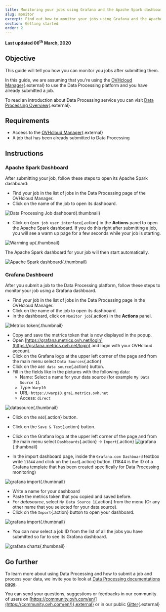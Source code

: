 ```yaml
---
title: Monitoring your jobs using Grafana and the Apache Spark dashboard 
slug: monitor
excerpt: Find out how to monitor your jobs using Grafana and the Apache Spark dashboard
section: Getting started
order: 2
---
```


**Last updated 06<sup>th</sup> March, 2020**

## Objective

This guide will tell you how you can monitor you jobs after submitting them. 

In this guide, we are assuming that you're using the [OVHcloud Manager](https://ca.ovh.com/auth/?action=gotomanager&from=https://www.ovh.com.au/&ovhSubsidiary=au){.external} to use the Data Processing platform and you have already submitted a job. 

To read an introduction about Data Processing service you can visit [Data Processing Overview](../overview){.external}.

## Requirements 

- Access to the [OVHcloud Manager](https://ca.ovh.com/auth/?action=gotomanager&from=https://www.ovh.com.au/&ovhSubsidiary=au){.external}
- A job that has been already submitted to Data Processing

## Instructions

### Apache Spark Dashboard 

After submitting your job, follow these steps to open its Apache Spark dashboard: 

- Find your job in the list of jobs in the Data Processing page of the OVHcloud Manager.
- Click on the name of the job to open its dashboard. 

![Data Processing Job dashboard](images/jobuserinterface.png){.thumbnail}

- Click on  `Open job user interface`{.action} in the **Actions** panel to open the Apache Spark dashboard. If you do this right after submitting a job, you will see a warm up page for a few seconds while your job is starting. 

![Warming up](images/warmup.png){.thumbnail}

The Apache Spark dashboard for your job will then start automatically. 

![Apache Spark dashboard](images/sparkdashboard.png){.thumbnail}

### Grafana Dashboard

After you submit a job to the Data Processing platform, follow these steps to monitor your job using a Grafana dashboard. 

- Find your job in the list of jobs in the Data Processing page in the OVHcloud Manager.
- Click on the name of the job to open its dashboard. 
- In the dashboard, click on `Monitor job`{.action} in the **Actions** panel. 

![Metrics token](images/token.png){.thumbnail}

- Copy and save the metrics token that is now displayed in the popup. 
- Open [https://grafana.metrics.ovh.net/login](https://grafana.metrics.ovh.net/login) and login with your OVHcloud account. 
- Click on the Grafana logo at the upper left corner of the page and from the main menu select `Data Sources`{.action}
- Click on the `Add data source`{.action} button. 
- Fill in the fields like in the pictures with the following data: 
  - Name: Select a name for your data source (for example `My Data Source 1`). 
  - Type: `Warp10`
  - URL: `https://warp10.gra1.metrics.ovh.net`
  - Access: `direct`

![datasource](images/datasource.png){.thumbnail}

- Click on the `Add`{.action} button. 
- Click on the `Save & Test`{.action} button. 
- Click on the Grafana logo at the upper left corner of the page and from the main menu select `Dashboards`{.action} -> `Import`{.action}
![grafana](images/grafana.png){.thumbnail}

- In the import dashboard page, inside the `Grafana.com Dashboard` textbox write `11844` and click on the `Load`{.action} button. (11844 is the ID of a Grafana template that has been created specifically for Data Processing monitoring)

![grafana import](images/import.png){.thumbnail}

- Write a name for your dashboard 
- Paste the metrics token that you copied and saved before. 
- For *datasource*, select `My Data Source 1`{.action} from the menu (Or any other name that you selected for your data source).
- Click on the `Import`{.action} button to open your dashboard. 

![grafana import](images/import2.png){.thumbnail}

- You can now select a job ID from the list of all the jobs you have submitted so far to see its Grafana dashboard. 

![grafana charts](images/grafanacharts.png){.thumbnail}

## Go further

To learn more about using Data Processing and how to submit a job and process your data, we invite you to look at [Data Processing documentations page](../).

You can send your questions, suggestions or feedbacks in our community of users on [https://community.ovh.com/en/](https://community.ovh.com/en/){.external} or in our public [Gitter](https://gitter.im/ovh/data-processing){.external}
